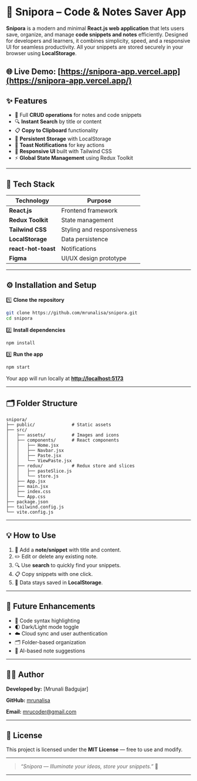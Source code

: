 
# 🌌 **Snipora – Code & Notes Saver App**

**Snipora** is a modern and minimal **React.js web application** that lets users save, organize, and manage **code snippets and notes** efficiently.
Designed for developers and learners, it combines simplicity, speed, and a responsive UI for seamless productivity.
All your snippets are stored securely in your browser using **LocalStorage**.

🌐 Live Demo: [https://snipora-app.vercel.app](https://snipora-app.vercel.app/)
---

## ✨ **Features**

* 🧾 Full **CRUD operations** for notes and code snippets
* 🔍 **Instant Search** by title or content
* 📋 **Copy to Clipboard** functionality
* 💾 **Persistent Storage** with LocalStorage
* 🔔 **Toast Notifications** for key actions
* 🌈 **Responsive UI** built with Tailwind CSS
* ⚡ **Global State Management** using Redux Toolkit

---

## 🧰 **Tech Stack**

| Technology         | Purpose                    |
| ------------------ | -------------------------- |
| **React.js**       | Frontend framework         |
| **Redux Toolkit**  | State management           |
| **Tailwind CSS**   | Styling and responsiveness |
| **LocalStorage**   | Data persistence           |
| **react-hot-toast** | Notifications              |
| **Figma**          | UI/UX design prototype     |

---

## ⚙️ **Installation and Setup**

1️⃣ **Clone the repository**

```bash
git clone https://github.com/mrunalisa/snipora.git
cd snipora
```

2️⃣ **Install dependencies**

```bash
npm install
```

3️⃣ **Run the app**

```bash
npm start
```

Your app will run locally at **[http://localhost:5173](http://localhost:5173)**

---

## 🗂️ **Folder Structure**

```
snipora/
├── public/              # Static assets
├── src/
│   ├── assets/          # Images and icons
│   ├── components/      # React components
│   │   ├── Home.jsx
│   │   ├── Navbar.jsx
│   │   ├── Paste.jsx
│   │   └── ViewPaste.jsx
│   ├── redux/           # Redux store and slices
│   │   ├── pasteSlice.js
│   │   └── store.js
│   ├── App.jsx
│   ├── main.jsx
│   ├── index.css
│   └── App.css
├── package.json
├── tailwind.config.js
└── vite.config.js
```

---

## 💡 **How to Use**

1. 📝 Add a **note/snippet** with title and content.
2. ✏️ Edit or delete any existing note.
3. 🔍 Use **search** to quickly find your snippets.
4. 📋 Copy snippets with one click.
5. 💾 Data stays saved in **LocalStorage**.

---

## 🌠 **Future Enhancements**

* 🧩 Code syntax highlighting
* 🌓 Dark/Light mode toggle
* ☁️ Cloud sync and user authentication
* 🗂️ Folder-based organization
* 🤖 AI-based note suggestions

---

## 🧑‍💻 **Author**

**Developed by:** [Mrunali Badgujar]

**GitHub:** [mrunalisa](https://github.com/mrunalisa)

**Email:** [mrucoder@gmail.com](mailto:mrucoder@gmail.com)

---

## 📜 **License**

This project is licensed under the **MIT License** — free to use and modify.

---

> *“Snipora — Illuminate your ideas, store your snippets.”* 🌌

---
